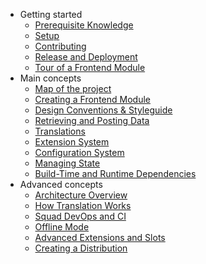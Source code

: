 - Getting started
  - [Prerequisite Knowledge](getting_started/prerequisites.md)
  - [Setup](getting_started/setup.md)
  - [Contributing](getting_started/contributing.md)
  - [Release and Deployment](getting_started/release_and_deployment.md)
  - [Tour of a Frontend Module](getting_started/tour.md)
- Main concepts
  - [Map of the project](main/map.md)
  - [Creating a Frontend Module](main/creating_a_microfrontend.md)
  - [Design Conventions & Styleguide](main/carbon.md)
  - [Retrieving and Posting Data](main/data.md)
  - [Translations](main/translations.md)
  - [Extension System](main/extensions.md)
  - [Configuration System](main/config.md)
  - [Managing State](main/state.md)
  - [Build-Time and Runtime Dependencies](main/deps.md)
- Advanced concepts
  - [Architecture Overview](advanced/architecture.md)
  - [How Translation Works](advanced/translations.md)
  - [Squad DevOps and CI](advanced/squad_devops.md)
  - [Offline Mode](advanced/offline.md)
  - [Advanced Extensions and Slots](advanced/extensions.md)
  - [Creating a Distribution](advanced/distribution.md)
